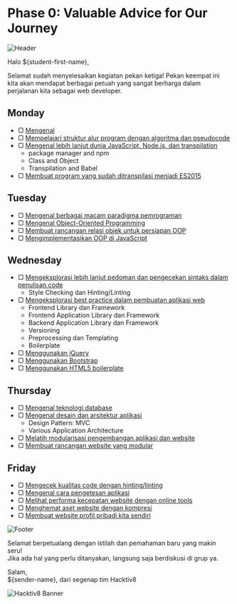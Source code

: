 # Phase 0: Valuable Advice for Our Journey

![Header](images/header.png)

Halo ${student-first-name},

Selamat sudah menyelesaikan kegiatan pekan ketiga! Pekan keempat ini kita akan mendapat berbagai petuah yang sangat berharga dalam perjalanan kita sebagai web developer.

## Monday

- ▢ [Mengenal ]()
- ▢ [Mempelajari struktur alur program dengan algoritma dan pseudocode](week-4/algorithm-pseudocode.md)
- ▢ [Mengenal lebih lanjut dunia JavaScript, Node.js, dan transpilation](week-4/js-world.md)
  - package manager and npm
  - Class and Object
  - Transpilation and Babel
- ▢ [Membuat program yang sudah ditranspilasi menjadi ES2015](week-4/js-transpiled.md)

## Tuesday

- ▢ [Mengenal berbagai macam paradigma pemrograman](week-4/programming-paradigm.md)
- ▢ [Mengenal Object-Oriented Programming](week-4/oop-basics.md)
- ▢ [Membuat rancangan relasi objek untuk persiapan OOP](week-4/oop-design.md)
- ▢ [Mengimplementasikan OOP di JavaScript](week-4/oop-implementation.md)

## Wednesday

- ▢ [Mengeksplorasi lebih lanjut pedoman dan pengecekan sintaks dalam penulisan code](week-4/syntax-checking.md)
  - Style Checking dan Hinting/Linting
- ▢ [Mengeksplorasi best practice dalam pembuatan aplikasi web](week-4/best-practice.md)
  - Frontend Library dan Framework
  - Frontend Application Library dan Framework
  - Backend Application Library dan Framework
  - Versioning
  - Preprocessing dan Templating
  - Boilerplate
- ▢ [Menggunakan jQuery](week-4/jquery.md)
- ▢ [Menggunakan Bootstrap](week-4/bootstrap.md)
- ▢ [Menggunakan HTML5 boilerplate](week-4/html5-boilerplate.md)

## Thursday

- ▢ [Mengenal teknologi database](week-4/database.md)
- ▢ [Mengenal desain dan arsitektur aplikasi](week-4/app-design-architecture.md)
  - Design Pattern: MVC
  - Various Application Architecture
- ▢ [Melatih modularisasi pengembangan aplikasi dan website](week-4/modularization.md)
- ▢ [Membuat rancangan website yang modular](week-4/modular-design.md)

## Friday

- ▢ [Mengecek kualitas code dengan hinting/linting](week-4/hinting-linting.md)
- ▢ [Mengenal cara pengetesan aplikasi](week-4/testing.md)
- ▢ [Melihat performa kecepatan website dengan online tools](week-4/website-speed.md)
- ▢ [Menghemat aset website dengan kompresi](week-4/assets-compression.md)
- ▢ [Membuat website profil pribadi kita sendiri](week-4/website-profile.md)

![Footer](images/footer.png)

Selamat berpetualang dengan istilah dan pemahaman baru yang makin seru!  
Jika ada hal yang perlu ditanyakan, langsung saja berdiskusi di grup ya.

Salam,  
${sender-name}, dari segenap tim Hacktiv8

![Hacktiv8 Banner](images/hacktiv8-banner.png)
